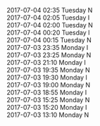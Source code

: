 2017-07-04 02:35 Tuesday  N  
2017-07-04 02:05 Tuesday  I  
2017-07-04 02:00 Tuesday  N  
2017-07-04 00:20 Tuesday  I  
2017-07-04 00:15 Tuesday  N  
2017-07-03 23:35 Monday  I  
2017-07-03 23:25 Monday  N  
2017-07-03 21:10 Monday  I  
2017-07-03 19:35 Monday  N  
2017-07-03 19:30 Monday  I  
2017-07-03 19:00 Monday  N  
2017-07-03 18:55 Monday  I  
2017-07-03 15:25 Monday  N  
2017-07-03 15:20 Monday  I  
2017-07-03 13:10 Monday  N  
